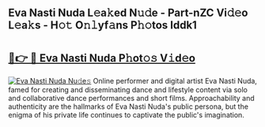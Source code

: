 ## Eva Nasti Nuda L𝚎a𝚔ed N𝚞𝚍e - Part-nZC Vi𝚍𝚎o L𝚎a𝚔s - H𝚘𝚝 O𝚗𝚕yf𝚊ns P𝚑𝚘tos Iddk1

# <h2><a href="http://kfbawub.oniu.top/?m=Eva+Nasti+Nuda">🔗👉 🔴 Eva Nasti Nuda P𝚑ot𝚘𝚜 V𝚒d𝚎o</a></h2>

[![Eva Nasti Nuda Nu𝚍e𝚜](https://i.imgur.com/0qMVB7G.gif)](http://kfbawub.oniu.top/?m=Eva+Nasti+Nuda)
Online performer and digital artist Eva Nasti Nuda, famed for creating and disseminating dance and lifestyle content via solo and collaborative dance performances and short films. Approachability and authenticity are the hallmarks of Eva Nasti Nuda's public persona, but the enigma of his private life continues to captivate the public's imagination.  
